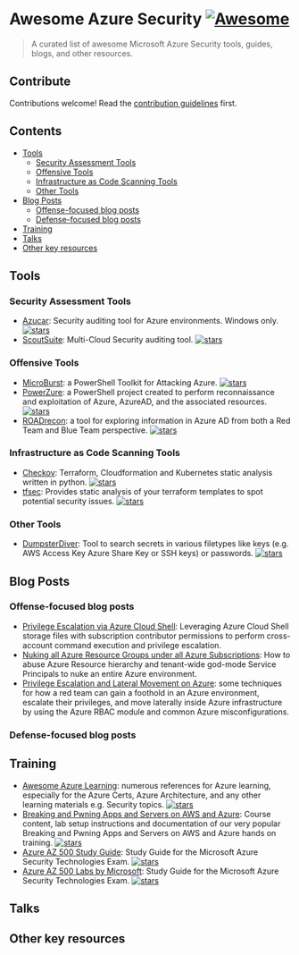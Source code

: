 # Awesome Azure Security [![Awesome](https://awesome.re/badge.svg)](https://awesome.re)

> A curated list of awesome Microsoft Azure Security tools, guides, blogs, and other resources.

## Contribute

Contributions welcome! Read the [contribution guidelines](CONTRIBUTING.md) first.

## Contents

- [Tools](#tools)
  - [Security Assessment Tools](#security-assessment-tools)
  - [Offensive Tools](#offensive-tools)
  - [Infrastructure as Code Scanning Tools](#infrastructure-as-code-scanning-tools)
  - [Other Tools](#other-tools)
- [Blog Posts](#blog-posts)
  - [Offense-focused blog posts](#offense-focused-blog-posts)
  - [Defense-focused blog posts](#defense-focused-blog-posts)
- [Training](#training)
- [Talks](#talks)
- [Other key resources](#other-key-resources)


## Tools

### Security Assessment Tools

- [Azucar](https://github.com/nccgroup/azucar): Security auditing tool for Azure environments. Windows only. [![stars](https://badgen.net/github/stars/nccgroup/azucar)](https://badgen.net/github/stars/nccgroup/azucar)
- [ScoutSuite](https://github.com/nccgroup/ScoutSuite): Multi-Cloud Security auditing tool. [![stars](https://badgen.net/github/stars/nccgroup/ScoutSuite)](https://badgen.net/github/stars/nccgroup/ScoutSuite)


### Offensive Tools

- [MicroBurst](https://github.com/NetSPI/MicroBurst): a PowerShell Toolkit for Attacking Azure. [![stars](https://badgen.net/github/stars/NetSPI/MicroBurst)](https://badgen.net/github/stars/NetSPI/MicroBurst)
- [PowerZure](https://github.com/hausec/PowerZure): a PowerShell project created to perform reconnaissance and exploitation of Azure, AzureAD, and the associated resources. [![stars](https://badgen.net/github/stars/hausec/PowerZure)](https://badgen.net/github/stars/hausec/PowerZure)
- [ROADrecon](https://github.com/dirkjanm/ROADtools): a tool for exploring information in Azure AD from both a Red Team and Blue Team perspective. [![stars](https://badgen.net/github/stars/dirkjanm/ROADtools)](https://badgen.net/github/stars/dirkjanm/ROADtools)


### Infrastructure as Code Scanning Tools

- [Checkov](https://github.com/bridgecrewio/checkov): Terraform, Cloudformation and Kubernetes static analysis written in python. [![stars](https://badgen.net/github/stars/bridgecrewio/checkov)](https://badgen.net/github/stars/bridgecrewio/checkov)
- [tfsec](https://github.com/tfsec/tfsec): Provides static analysis of your terraform templates to spot potential security issues. [![stars](https://badgen.net/github/stars/tfsec/tfsec)](https://badgen.net/github/stars/tfsec/tfsec)


### Other Tools

- [DumpsterDiver](https://github.com/securing/DumpsterDiver): Tool to search secrets in various filetypes like keys (e.g. AWS Access Key Azure Share Key or SSH keys) or passwords. [![stars](https://badgen.net/github/stars/securing/DumpsterDiver)](https://badgen.net/github/stars/securing/DumpsterDiver)


## Blog Posts

### Offense-focused blog posts

- [Privilege Escalation via Azure Cloud Shell](https://blog.netspi.com/attacking-azure-cloud-shell/): Leveraging Azure Cloud Shell storage files with subscription contributor permissions to perform cross-account command execution and privilege escalation.
- [Nuking all Azure Resource Groups under all Azure Subscriptions](https://kmcquade.com/2020/11/nuking-all-azure-resource-groups-under-all-azure-subscriptions/): How to abuse Azure Resource hierarchy and tenant-wide god-mode Service Principals to nuke an entire Azure environment.
- [Privilege Escalation and Lateral Movement on Azure](https://medium.com/xm-cyber/privilege-escalation-and-lateral-movement-on-azure-part-1-47e128cfdc06): some techniques for how a red team can gain a foothold in an Azure environment, escalate their privileges, and move laterally inside Azure infrastructure by using the Azure RBAC module and common Azure misconfigurations.

### Defense-focused blog posts


## Training

- [Awesome Azure Learning](https://github.com/ddneves/awesome-azure-learning): numerous references for Azure learning, especially for the Azure Certs, Azure Architecture, and any other learning materials e.g. Security topics. [![stars](https://badgen.net/github/stars/MicrosoftLearning/ddneves/awesome-azure-learning)](https://badgen.net/github/stars/ddneves/awesome-azure-learning)
- [Breaking and Pwning Apps and Servers on AWS and Azure](https://github.com/appsecco/breaking-and-pwning-apps-and-servers-aws-azure-training): Course content, lab setup instructions and documentation of our very popular Breaking and Pwning Apps and Servers on AWS and Azure hands on training. [![stars](https://badgen.net/github/stars/appsecco/breaking-and-pwning-apps-and-servers-aws-azure-training)](https://badgen.net/github/stars/appsecco/breaking-and-pwning-apps-and-servers-aws-azure-training)
- [Azure AZ 500 Study Guide](https://github.com/AzureMentor/Azure-AZ-500-Study-Guide): Study Guide for the Microsoft Azure Security Technologies Exam. [![stars](https://badgen.net/github/stars/AzureMentor/Azure-AZ-500-Study-Guide)](https://badgen.net/github/stars/AzureMentor/Azure-AZ-500-Study-Guide)
- [Azure AZ 500 Labs by Microsoft](https://github.com/MicrosoftLearning/AZ500-AzureSecurityTechnologies): Study Guide for the Microsoft Azure Security Technologies Exam. [![stars](https://badgen.net/github/stars/MicrosoftLearning/AZ500-AzureSecurityTechnologies)](https://badgen.net/github/stars/MicrosoftLearning/AZ500-AzureSecurityTechnologies)

## Talks

## Other key resources


